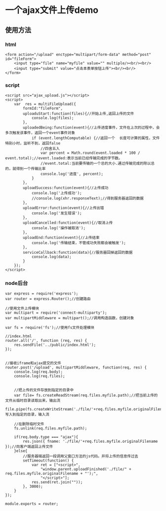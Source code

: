 # 一个ajax文件上传demo

## 使用方法

### html
    <form action="/upload" enctype="multipart/form-data" method="post"  id="fileForm">
        <input type="file" name="myfile" value="" multiple/><br/><br/>
        <input type="submit" value="点击本表单按钮上传"><br/><br/>
    </form>


### script
    <script src="ajax_upload.js"></script>
    <script>
        var  res = multiFileUpload({
            formId:"fileForm",
            uploaduStart:function(files){//开始上传,返回上传的文件
                console.log(files);
            },
            uploadedBeing:function(event){//上传进度事件，文件在上次的过程中，会多次触发该事件，返回一个event事件对象
                if (event.lengthComputable) {//返回一个  长度可计算的属性，文件特别小时，监听不到，返回false
                    //四舍五入
                    var percent = Math.round(event.loaded * 100 / event.total);//event.loaded:表示当前已经传输完成的字节数。
                    //event.total:当前要传输的一个总的大小.通过传输完成的除以总的，就得到一个传输比率
                    console.log('进度', percent);
                }
            },
            uploadSuccess:function(event){//上传成功
                console.log('上传成功');
                //console.log(xhr.responseText);//得到服务器返回的数据
            },
            uploadError:function(event){//上传出错
                console.log('发生错误');
            },
            uploadCancelled:function(event){//取消上传
                console.log('操作被取消');
            },
            uploadEnd:function(event){//上传结束
                console.log('传输结束，不管成功失败都会被触发');
            },
            serviceCallback:function(data){//服务器回掉返回的数据
                console.log(data);
            }
        });
    </script>
    
### node后台
    var express = require('express');
    var router = express.Router();//创建路由
    
    //使用文件上传模块
    var multipart = require('connect-multiparty');
    var multipartMiddleware = multipart();//调用构造函数，创建对象
    
    var fs = require('fs');//使用fs文件处理模块
    
    //index.html
    router.all('/', function (req, res) {
        res.sendFile('../public/index.html');
    });
    
    
    //接收iframe和ajax提交的文件
    router.post('/upload', multipartMiddleware, function(req, res) {
        console.log(req.body);
        console.log(req.files);
    
    
        //把上传的文件存放到指定的目录中
        var file= fs.createReadStream(req.files.myfile.path);//把当前上传的文件从临时目录读取出来，输出流
        file.pipe(fs.createWriteStream('./file/'+req.files.myfile.originalFilename));//写入到指定的目录，输入流
    
        //在删除临时文件
        fs.unlink(req.files.myfile.path);
    
        if(req.body.type === "ajax"){
            res.json({ fname: './file/'+req.files.myfile.originalFilename });//向客户端返回上传文件
        }else{
            //服务器端返回一段调用父窗口方法的js代码。并将上传的信息传过去
            setTimeout(function() {
                var ret = ["<script>",
                    "window.parent.uploadFinished('./file/" + req.files.myfile.originalFilename + "');",
                    "</script>"];
                res.send(ret.join(""));
            }, 3000);
        }
    });
    
    module.exports = router;